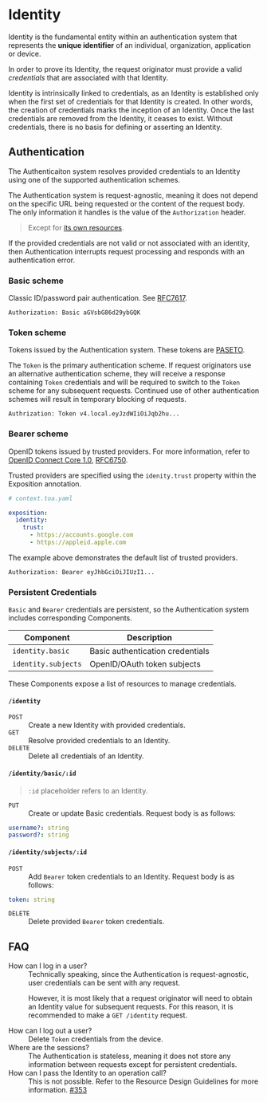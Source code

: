 # Identity

Identity is the fundamental entity within an authentication system that represents the **unique identifier** of an
individual, organization, application or device.

In order to prove its Identity, the request originator must provide a valid _credentials_ that are associated with that
Identity.

Identity is intrinsically linked to credentials, as an Identity is established only when the first set of credentials
for that Identity is created.
In other words, the creation of credentials marks the inception of an Identity.
Once the last credentials are removed from the Identity, it ceases to exist.
Without credentials, there is no basis for defining or asserting an Identity.

## Authentication

The Authenticaiton system resolves provided credentials to an Identity using one of the supported authentication
schemes.

The Authentication system is request-agnostic, meaning it does not depend on the specific URL being requested or the
content of the request body.
The only information it handles is the value of the `Authorization` header.

> Except for [its own resources](#persistent-credentials).

If the provided credentials are not valid or not associated with an identity, then Authentication interrupts request
processing and responds with an authentication error.

### Basic scheme

Classic ID/password pair authentication. See [RFC7617](https://datatracker.ietf.org/doc/html/rfc7617).

```http
Authorization: Basic aGVsbG86d29ybGQK
```

### Token scheme

Tokens issued by the Authentication system. These tokens are [PASETO](https://paseto.io).

The `Token` is the primary authentication scheme.
If request originators use an alternative authentication scheme, they will receive a response containing
`Token` credentials and will be required to switch to the `Token` scheme for any subsequent requests.
Continued use of other authentication schemes will result in temporary blocking of requests.

```http
Authrization: Token v4.local.eyJzdWIiOiJqb2hu...
```

### Bearer scheme

OpenID tokens issued by trusted providers.
For more information, refer to [OpenID Connect Core 1.0](https://openid.net/specs/openid-connect-core-1_0.html),
[RFC6750](https://datatracker.ietf.org/doc/html/rfc6750).

Trusted providers are specified using the `idenity.trust` property within the Exposition annotation.

```yaml
# context.toa.yaml

exposition:
  identity:
    trust:
      - https://accounts.google.com
      - https://appleid.apple.com
```

The example above demonstrates the default list of trusted providers.

```http
Authorization: Bearer eyJhbGciOiJIUzI1...
```

### Persistent Credentials

`Basic` and `Bearer` credentials are persistent, so the Authentication system includes corresponding Components.

| Component           | Description                      |
|---------------------|----------------------------------|
| `identity.basic`    | Basic authentication credentials |
| `identity.subjects` | OpenID/OAuth token subjects      |

These Components expose a list of resources to manage credentials.

#### `/identity`

<dl>
<dt><code>POST</code></dt>
<dd>Create a new Identity with provided credentials.</dd>
<dt><code>GET</code></dt>
<dd>Resolve provided credentials to an Identity.</dd>
<dt><code>DELETE</code></dt>
<dd>Delete all credentials of an Identity.</dd>
</dl>

#### `/identity/basic/:id`

> `:id` placeholder refers to an Identity.

<dl>
<dt><code>PUT</code></dt>
<dd>Create or update Basic credentials. Request body is as follows:
</dd>
</dl>

```yaml
username?: string
password?: string
```

#### `/identity/subjects/:id`

<dl>
<dt><code>POST</code></dt>
<dd>Add <code>Bearer</code> token credentials to an Identity. Request body is as follows:<br/>
</dd>
</dl>

```yaml
token: string
```

<dl>
<dt><code>DELETE</code></dt>
<dd>Delete provided <code>Bearer</code> token credentials.
</dd>
</dl>

## FAQ

<dl>
<dt>How can I log in a user?</dt>
<dd>
Technically speaking, since the Authentication is request-agnostic, user credentials
can be sent with any request.

However, it is most likely that a request originator will need to obtain an Identity value for subsequent requests.
For this reason, it is recommended to make a `GET /identity` request.
</dd>
<dt>How can I log out a user?</dt>
<dd>Delete <code>Token</code> credentials from the device.</dd>
<dt>Where are the sessions?</dt>
<dd>
The Authentication is stateless, meaning it does not store any information between
requests except for persistent credentials.</dd>
<dt>How can I pass the Identity to an operation call?</dt>
<dd>
This is not possible. Refer to the Resource Design Guidelines for more information. 
<a href="https://github.com/toa-io/toa/issues/353">#353</a>
</dd>
</dl>

